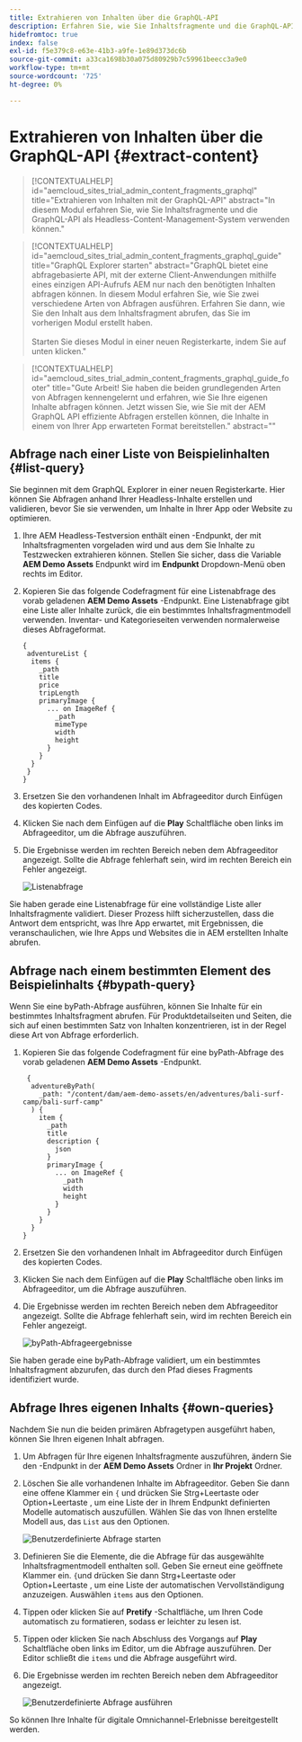 ```yaml
---
title: Extrahieren von Inhalten über die GraphQL-API
description: Erfahren Sie, wie Sie Inhaltsfragmente und die GraphQL-API als Headless-Content-Management-System verwenden.
hidefromtoc: true
index: false
exl-id: f5e379c8-e63e-41b3-a9fe-1e89d373dc6b
source-git-commit: a33ca1698b30a075d80929b7c59961beecc3a9e0
workflow-type: tm+mt
source-wordcount: '725'
ht-degree: 0%

---
```



# Extrahieren von Inhalten über die GraphQL-API {#extract-content}

>[!CONTEXTUALHELP]
>id="aemcloud_sites_trial_admin_content_fragments_graphql"
>title="Extrahieren von Inhalten mit der GraphQL-API"
>abstract="In diesem Modul erfahren Sie, wie Sie Inhaltsfragmente und die GraphQL-API als Headless-Content-Management-System verwenden können."

>[!CONTEXTUALHELP]
>id="aemcloud_sites_trial_admin_content_fragments_graphql_guide"
>title="GraphQL Explorer starten"
>abstract="GraphQL bietet eine abfragebasierte API, mit der externe Client-Anwendungen mithilfe eines einzigen API-Aufrufs AEM nur nach den benötigten Inhalten abfragen können. In diesem Modul erfahren Sie, wie Sie zwei verschiedene Arten von Abfragen ausführen. Erfahren Sie dann, wie Sie den Inhalt aus dem Inhaltsfragment abrufen, das Sie im vorherigen Modul erstellt haben.<br><br>Starten Sie dieses Modul in einer neuen Registerkarte, indem Sie auf unten klicken."

>[!CONTEXTUALHELP]
>id="aemcloud_sites_trial_admin_content_fragments_graphql_guide_footer"
>title="Gute Arbeit! Sie haben die beiden grundlegenden Arten von Abfragen kennengelernt und erfahren, wie Sie Ihre eigenen Inhalte abfragen können. Jetzt wissen Sie, wie Sie mit der AEM GraphQL API effiziente Abfragen erstellen können, die Inhalte in einem von Ihrer App erwarteten Format bereitstellen."
>abstract=""

## Abfrage nach einer Liste von Beispielinhalten {#list-query}

Sie beginnen mit dem GraphQL Explorer in einer neuen Registerkarte. Hier können Sie Abfragen anhand Ihrer Headless-Inhalte erstellen und validieren, bevor Sie sie verwenden, um Inhalte in Ihrer App oder Website zu optimieren.

1. Ihre AEM Headless-Testversion enthält einen -Endpunkt, der mit Inhaltsfragmenten vorgeladen wird und aus dem Sie Inhalte zu Testzwecken extrahieren können. Stellen Sie sicher, dass die Variable **AEM Demo Assets** Endpunkt wird im **Endpunkt** Dropdown-Menü oben rechts im Editor.

1. Kopieren Sie das folgende Codefragment für eine Listenabfrage des vorab geladenen **AEM Demo Assets** -Endpunkt. Eine Listenabfrage gibt eine Liste aller Inhalte zurück, die ein bestimmtes Inhaltsfragmentmodell verwenden. Inventar- und Kategorieseiten verwenden normalerweise dieses Abfrageformat.

   ```text
   {
    adventureList {
     items {
       _path
       title
       price
       tripLength
       primaryImage {
         ... on ImageRef {
           _path
           mimeType
           width
           height
         }
       }
     }
    }
   }
   ```

1. Ersetzen Sie den vorhandenen Inhalt im Abfrageeditor durch Einfügen des kopierten Codes.

1. Klicken Sie nach dem Einfügen auf die **Play** Schaltfläche oben links im Abfrageeditor, um die Abfrage auszuführen.

1. Die Ergebnisse werden im rechten Bereich neben dem Abfrageeditor angezeigt. Sollte die Abfrage fehlerhaft sein, wird im rechten Bereich ein Fehler angezeigt.

   ![Listenabfrage](assets/do-not-localize/list-query-1-3-4-5.png)

Sie haben gerade eine Listenabfrage für eine vollständige Liste aller Inhaltsfragmente validiert. Dieser Prozess hilft sicherzustellen, dass die Antwort dem entspricht, was Ihre App erwartet, mit Ergebnissen, die veranschaulichen, wie Ihre Apps und Websites die in AEM erstellten Inhalte abrufen.

## Abfrage nach einem bestimmten Element des Beispielinhalts {#bypath-query}

Wenn Sie eine byPath-Abfrage ausführen, können Sie Inhalte für ein bestimmtes Inhaltsfragment abrufen. Für Produktdetailseiten und Seiten, die sich auf einen bestimmten Satz von Inhalten konzentrieren, ist in der Regel diese Art von Abfrage erforderlich.

1. Kopieren Sie das folgende Codefragment für eine byPath-Abfrage des vorab geladenen **AEM Demo Assets** -Endpunkt.

   ```text
    {
     adventureByPath(
       _path: "/content/dam/aem-demo-assets/en/adventures/bali-surf-camp/bali-surf-camp"
     ) {
       item {
         _path
         title
         description {
           json
         }
         primaryImage {
           ... on ImageRef {
             _path
             width
             height
           }
         }
       }
     }
   }
   ```

1. Ersetzen Sie den vorhandenen Inhalt im Abfrageeditor durch Einfügen des kopierten Codes.

1. Klicken Sie nach dem Einfügen auf die **Play** Schaltfläche oben links im Abfrageeditor, um die Abfrage auszuführen.

1. Die Ergebnisse werden im rechten Bereich neben dem Abfrageeditor angezeigt. Sollte die Abfrage fehlerhaft sein, wird im rechten Bereich ein Fehler angezeigt.

   ![byPath-Abfrageergebnisse](assets/do-not-localize/bypath-query-2-3-4.png)

Sie haben gerade eine byPath-Abfrage validiert, um ein bestimmtes Inhaltsfragment abzurufen, das durch den Pfad dieses Fragments identifiziert wurde.

## Abfrage Ihres eigenen Inhalts {#own-queries}

Nachdem Sie nun die beiden primären Abfragetypen ausgeführt haben, können Sie Ihren eigenen Inhalt abfragen.

1. Um Abfragen für Ihre eigenen Inhaltsfragmente auszuführen, ändern Sie den -Endpunkt in der **AEM Demo Assets** Ordner in **Ihr Projekt** Ordner.

1. Löschen Sie alle vorhandenen Inhalte im Abfrageeditor. Geben Sie dann eine offene Klammer ein `{` und drücken Sie Strg+Leertaste oder Option+Leertaste , um eine Liste der in Ihrem Endpunkt definierten Modelle automatisch auszufüllen. Wählen Sie das von Ihnen erstellte Modell aus, das `List` aus den Optionen.

   ![Benutzerdefinierte Abfrage starten](assets/do-not-localize/custom-query-1-2.png)

1. Definieren Sie die Elemente, die die Abfrage für das ausgewählte Inhaltsfragmentmodell enthalten soll. Geben Sie erneut eine geöffnete Klammer ein. `{`und drücken Sie dann Strg+Leertaste oder Option+Leertaste , um eine Liste der automatischen Vervollständigung anzuzeigen. Auswählen `items` aus den Optionen.

1. Tippen oder klicken Sie auf **Pretify** -Schaltfläche, um Ihren Code automatisch zu formatieren, sodass er leichter zu lesen ist.

1. Tippen oder klicken Sie nach Abschluss des Vorgangs auf **Play** Schaltfläche oben links im Editor, um die Abfrage auszuführen. Der Editor schließt die `items` und die Abfrage ausgeführt wird.

1. Die Ergebnisse werden im rechten Bereich neben dem Abfrageeditor angezeigt.

   ![Benutzerdefinierte Abfrage ausführen](assets/do-not-localize/custom-query-3-4-5-6.png)

So können Ihre Inhalte für digitale Omnichannel-Erlebnisse bereitgestellt werden.
